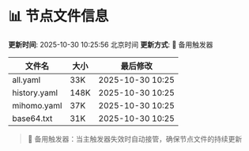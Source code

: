 # 📊 节点文件信息

**更新时间**: 2025-10-30 10:25:56 北京时间
**更新方式**: 🔄 备用触发器

| 文件名 | 大小 | 最后修改 |
|--------|------|----------|
| all.yaml | 33K | 2025-10-30 10:25 |
| history.yaml | 148K | 2025-10-30 10:25 |
| mihomo.yaml | 37K | 2025-10-30 10:25 |
| base64.txt | 31K | 2025-10-30 10:25 |

> 🔄 备用触发器：当主触发器失效时自动接管，确保节点文件的持续更新
